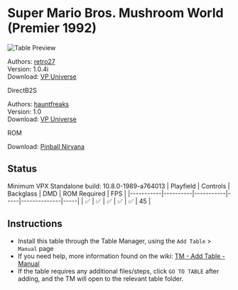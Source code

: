 ﻿# Super Mario Bros. Mushroom World (Premier 1992)

![Table Preview](../../images/vpx-smbmushroom.png)

Authors: [retro27](https://vpuniverse.com/profile/4085-retro27/)  
Version: 1.0.4i  
Download: [VP Universe](https://vpuniverse.com/files/file/20871-super-mario-bros-mushroom-world-premier-1992/)

DirectB2S

Authors: [hauntfreaks](https://vpuniverse.com/profile/5216-hauntfreaks/)  
Version: 1.0  
Download: [VP Universe](https://vpuniverse.com/files/file/18003-super-mario-brothers-mushroom-world-premier-1992-b2s-with-full-dmd/)

ROM

Download: [Pinball Nirvana](https://pinballnirvana.com/forums/resources/smbmush.2318/)

## Status 

Minimum VPX Standalone build: 10.8.0-1989-a764013
| Playfield | Controls | Backglass | DMD | ROM Required | FPS | 
|-----------|----------|-----------|-----|--------------|-----|
| :white_check_mark: | :white_check_mark: | :white_check_mark: | :white_check_mark: | :white_check_mark: | 45 |

## Instructions

- Install this table through the Table Manager, using the `Add Table` > `Manual` page
- If you need help, more information found on the wiki: [TM - Add Table - Manual](https://github.com/LegendsUnchained/vpx-standalone-alp4k/wiki/%5B04%5D-%F0%9F%A7%A1-TM-%E2%80%90-Other-Features#add-table---manual)
- If the table requires any additional files/steps, click `GO TO TABLE` after adding, and the TM will open to the relevant table folder.


